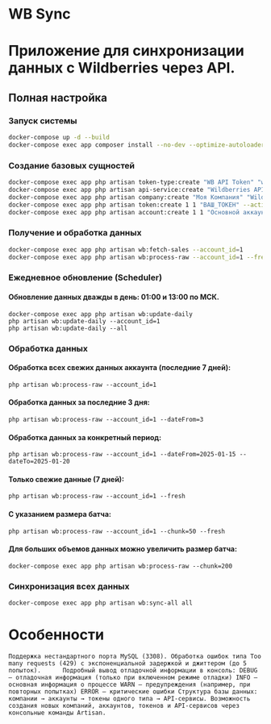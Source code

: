 # WB Sync

# Приложение для синхронизации данных с Wildberries через API.

## Полная настройка

### Запуск системы

```bash
docker-compose up -d --build
docker-compose exec app composer install --no-dev --optimize-autoloader
```
### Создание базовых сущностей
```bash
docker-compose exec app php artisan token-type:create "WB API Token" "wb_api_token"
docker-compose exec app php artisan api-service:create "Wildberries API" "wildberries" "https://suppliers-api.wildberries.ru" --active
docker-compose exec app php artisan company:create "Моя Компания" "Wildberries интеграция"
docker-compose exec app php artisan token:create 1 1 "ВАШ_ТОКЕН" --active
docker-compose exec app php artisan account:create 1 1 "Основной аккаунт" --active
```

### Получение и обработка данных
```bash
docker-compose exec app php artisan wb:fetch-sales --account_id=1
docker-compose exec app php artisan wb:process-raw --account_id=1 --fresh
```

### Ежедневное обновление (Scheduler)
#### Обновление данных дважды в день: 01:00 и 13:00 по МСК.
````
docker-compose exec app php artisan wb:update-daily
php artisan wb:update-daily --account_id=1
php artisan wb:update-daily --all
````

### Обработка данных
#### Обработка всех свежих данных аккаунта (последние 7 дней):
````
php artisan wb:process-raw --account_id=1
````
#### Обработка данных за последние 3 дня:
````
php artisan wb:process-raw --account_id=1 --dateFrom=3
````
#### Обработка данных за конкретный период:
````
php artisan wb:process-raw --account_id=1 --dateFrom=2025-01-15 --dateTo=2025-01-20
````
#### Только свежие данные (7 дней):
````
php artisan wb:process-raw --account_id=1 --fresh
````
#### С указанием размера батча:
````
php artisan wb:process-raw --account_id=1 --chunk=50 --fresh
````
#### Для больших объемов данных можно увеличить размер батча:
````
docker-compose exec app php artisan wb:process-raw --chunk=200
````
### Синхронизация всех данных
```
docker-compose exec app php artisan wb:sync-all all
```

# Особенности
``
Поддержка нестандартного порта MySQL (3308).
Обработка ошибок типа Too many requests (429) с экспоненциальной задержкой и джиттером (до 5 попыток).     
Подробный вывод отладочной информации в консоль:
DEBUG – отладочная информация (только при включенном режиме отладки)
INFO – основная информация о процессе
WARN – предупреждения (например, при повторных попытках)
ERROR – критические ошибки
Структура базы данных: компании → аккаунты → токены одного типа → API-сервисы.
Возможность создания новых компаний, аккаунтов, токенов и API-сервисов через консольные команды Artisan.
``

